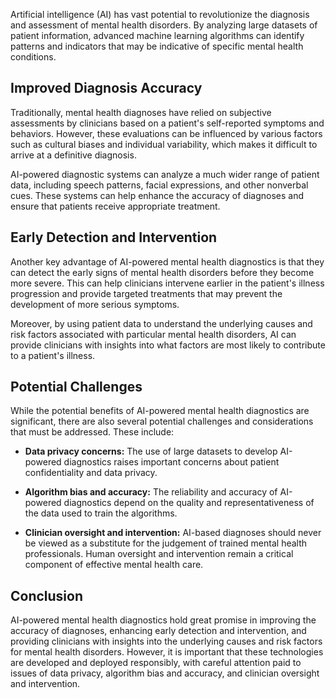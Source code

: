 
Artificial intelligence (AI) has vast potential to revolutionize the diagnosis and assessment of mental health disorders. By analyzing large datasets of patient information, advanced machine learning algorithms can identify patterns and indicators that may be indicative of specific mental health conditions.

Improved Diagnosis Accuracy
---------------------------

Traditionally, mental health diagnoses have relied on subjective assessments by clinicians based on a patient's self-reported symptoms and behaviors. However, these evaluations can be influenced by various factors such as cultural biases and individual variability, which makes it difficult to arrive at a definitive diagnosis.

AI-powered diagnostic systems can analyze a much wider range of patient data, including speech patterns, facial expressions, and other nonverbal cues. These systems can help enhance the accuracy of diagnoses and ensure that patients receive appropriate treatment.

Early Detection and Intervention
--------------------------------

Another key advantage of AI-powered mental health diagnostics is that they can detect the early signs of mental health disorders before they become more severe. This can help clinicians intervene earlier in the patient's illness progression and provide targeted treatments that may prevent the development of more serious symptoms.

Moreover, by using patient data to understand the underlying causes and risk factors associated with particular mental health disorders, AI can provide clinicians with insights into what factors are most likely to contribute to a patient's illness.

Potential Challenges
--------------------

While the potential benefits of AI-powered mental health diagnostics are significant, there are also several potential challenges and considerations that must be addressed. These include:

* **Data privacy concerns:** The use of large datasets to develop AI-powered diagnostics raises important concerns about patient confidentiality and data privacy.

* **Algorithm bias and accuracy:** The reliability and accuracy of AI-powered diagnostics depend on the quality and representativeness of the data used to train the algorithms.

* **Clinician oversight and intervention:** AI-based diagnoses should never be viewed as a substitute for the judgement of trained mental health professionals. Human oversight and intervention remain a critical component of effective mental health care.

Conclusion
----------

AI-powered mental health diagnostics hold great promise in improving the accuracy of diagnoses, enhancing early detection and intervention, and providing clinicians with insights into the underlying causes and risk factors for mental health disorders. However, it is important that these technologies are developed and deployed responsibly, with careful attention paid to issues of data privacy, algorithm bias and accuracy, and clinician oversight and intervention.
